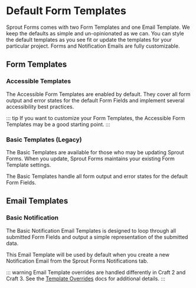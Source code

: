 # Default Form Templates

Sprout Forms comes with two Form Templates and one Email Template. We keep the defaults as simple and un-opinionated as we can. You can style the default templates as you see fit or update the templates for your particular project. Forms and Notification Emails are fully customizable.

## Form Templates

### Accessible Templates

The Accessible Form Templates are enabled by default. They cover all form output and error states for the default Form Fields and implement several accessibility best practices.

::: tip
If you want to customize your Form Templates, the Accessible Form Templates may be a good starting point.
:::

### Basic Templates (Legacy)

The Basic Templates are available for those who may be updating Sprout Forms. When you update, Sprout Forms maintains your existing Form Template settings.

The Basic Templates handle all form output and error states for the default Form Fields.

## Email Templates

### Basic Notification

The Basic Notification Email Templates is designed to loop through all submitted Form Fields and output a simple representation of the submitted data. 

This Email Template will be used by default when you create a new Notification Email from the Sprout Forms Notifications tab.

::: warning
Email Template overrides are handled differently in Craft 2 and Craft 3. See the [Template Overrides](../email/template-overrides.md) docs for additional details.
:::